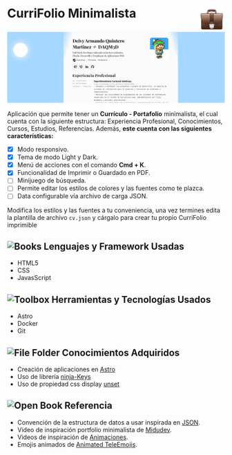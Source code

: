 # CurriFolio Minimalista<picture><source media="(prefers-color-scheme: dark)" srcset="./public/Briefcase.webp"><source media="(prefers-color-scheme: light)" srcset="./public/Briefcase.webp"><img align="right" valign="center" height="60" width="60" src="./public/Briefcase.webp" alt="CurriFolio logo" /></picture>

<img valign="center"  width="900" src="./public/PortfolioDAQM3D.png" alt="CurriFolio logo" />

Aplicación que permite tener un **Currículo - Portafolio** minimalista, el cual cuenta con la siguiente estructura: Experiencia Profesional, Conocimientos, Cursos, Estudios, Referencias. Además, **este cuenta con las siguientes características:**

- [x] Modo responsivo.
- [x] Tema de modo Light y Dark.
- [x] Menú de acciones con el comando **Cmd + K**.
- [x] Funcionalidad de Imprimir o Guardado en PDF.
- [ ] Minijuego de búsqueda.
- [ ] Permite editar los estilos de colores y las fuentes como te plazca.
- [ ] Data configurable vía archivo de carga JSON.

Modifica los estilos y las fuentes a tu conveniencia, una vez termines edita la plantilla de archivo `cv.json` y cárgalo para crear tu propio CurriFolio imprimible

## <img src="https://raw.githubusercontent.com/Tarikul-Islam-Anik/Telegram-Animated-Emojis/main/Objects/Books.webp" alt="Books" width="25" height="25" /> Lenguajes y Framework Usadas

- HTML5
- CSS
- JavasScript

## <img src="https://raw.githubusercontent.com/Tarikul-Islam-Anik/Telegram-Animated-Emojis/main/Objects/Toolbox.webp" alt="Toolbox" width="25" height="25" /> Herramientas y Tecnologías Usados

- Astro
- Docker
- Git

## <img src="https://raw.githubusercontent.com/Tarikul-Islam-Anik/Telegram-Animated-Emojis/main/Objects/File%20Folder.webp" alt="File Folder" width="25" height="25" /> Conocimientos Adquiridos

- Creación de aplicaciones en [Astro](https://astro.build/)
- Uso de librería [ninja-Keys](https://github.com/ssleptsov/ninja-keys)
- Uso de propiedad css display [unset](https://dev.to/lupitacode/palabras-clave-en-css-initial-inherit-unset-y-revert-11ob)

## <img src="https://raw.githubusercontent.com/Tarikul-Islam-Anik/Telegram-Animated-Emojis/main/Objects/Open%20Book.webp" alt="Open Book" width="25" height="25" /> Referencia

- Convención de la estructura de datos a usar inspirada en [JSON](https://jsonresume.org/schema/).
- Video de inspiración portfolio minimalista de [Midudev](https://www.youtube.com/watch?v=Zwh92LTB-Bk).
- Videos de inspiración de [Animaciones](https://www.youtube.com/@OnlineTutorialsYT).
- Emojis animados de [Animated TeleEmojis](https://telegram-animated-emojis.vercel.app/).
